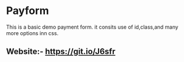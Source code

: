 # Payform
This is a basic demo payment form.
it consits use of id,class,and many more options inn css.

## Website:-  https://git.io/J6sfr
